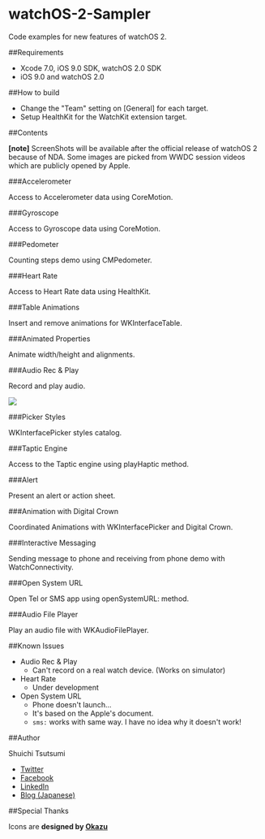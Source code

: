 # watchOS-2-Sampler

Code examples for new features of watchOS 2.


##Requirements

- Xcode 7.0, iOS 9.0 SDK, watchOS 2.0 SDK
- iOS 9.0 and watchOS 2.0


##How to build

- Change the "Team" setting on [General] for each target.
- Setup HealthKit for the WatchKit extension target.

##Contents

**[note]**  ScreenShots will be available after the official release of watchOS 2 because of NDA. Some images are picked from WWDC session videos which are publicly opened by Apple.

###Accelerometer

Access to Accelerometer data using CoreMotion.

###Gyroscope

Access to Gyroscope data using CoreMotion.

###Pedometer

Counting steps demo using CMPedometer.

###Heart Rate

Access to Heart Rate data using HealthKit.

###Table Animations

Insert and remove animations for WKInterfaceTable.

###Animated Properties

Animate width/height and alignments.

###Audio Rec & Play

Record and play audio.

<img src="ResourcesForREADME/recorder.jpg">

###Picker Styles

WKInterfacePicker styles catalog.

###Taptic Engine

Access to the Taptic engine using playHaptic method.

###Alert

Present an alert or action sheet.

###Animation with Digital Crown

Coordinated Animations with WKInterfacePicker and Digital Crown.

###Interactive Messaging

Sending message to phone and receiving from phone demo with WatchConnectivity.

###Open System URL

Open Tel or SMS app using openSystemURL: method.

###Audio File Player

Play an audio file with WKAudioFilePlayer.


##Known Issues

- Audio Rec & Play
  - Can't record on a real watch device. (Works on simulator)
- Heart Rate
  - Under development
- Open System URL
  - Phone doesn't launch...
  - It's based on the Apple's document. 
  - `sms:` works with same way. I have no idea why it doesn't work!

##Author

Shuichi Tsutsumi

- [Twitter](https://twitter.com/shu223)
- [Facebook](https://www.facebook.com/shuichi.tsutsumi)
- [LinkedIn](https://www.linkedin.com/profile/view?id=214896557)
- [Blog (Japanese)](http://d.hatena.ne.jp/shu223/)


##Special Thanks

Icons are **designed by [Okazu](https://www.facebook.com/pashimo)**
